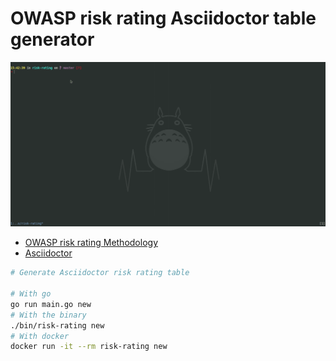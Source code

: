 # OWASP risk rating Asciidoctor table generator

![risk-rating](risk-rating.gif)

- [OWASP risk rating Methodology](https://www.owasp.org/index.php/OWASP_Risk_Rating_Methodology)
- [Asciidoctor](https://asciidoctor.org/)

```bash
# Generate Asciidoctor risk rating table

# With go
go run main.go new
# With the binary
./bin/risk-rating new
# With docker
docker run -it --rm risk-rating new
```

